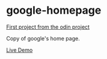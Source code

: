# google-homepage

[First project from the odin project](https://www.theodinproject.com/paths/foundations/courses/foundations/lessons/html-css)

Copy of google's home page.

[Live Demo](https://billtsek.github.io/google-homepage/)
